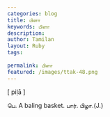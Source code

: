 ```yaml
---
categories: blog
title: பிளா
keywords: பிளா
description: 
author: Tamilan
layout: Ruby
tags: 
 
permalink: பிளா
featured: /images/ttak-48.png
---
```

  
[ piḷā ]  
  
பெ. A baling basket. பார். பிழா.(J.)
